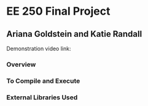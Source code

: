 # EE 250 Final Project
## Ariana Goldstein and Katie Randall

Demonstration video link:

### Overview

### To Compile and Execute

### External Libraries Used
